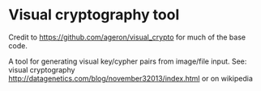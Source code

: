 # Visual cryptography tool

Credit to https://github.com/ageron/visual_crypto for much of the base code.

A tool for generating visual key/cypher pairs from image/file input. See: visual cryptography http://datagenetics.com/blog/november32013/index.html or on wikipedia
